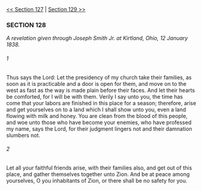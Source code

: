 [<< Section 127](Section%20127)  |  [Section 129 >>](Section%20129)

### SECTION 128

*A revelation given through Joseph Smith Jr. at Kirtland, Ohio, 12 January 1838.*

###### 1
Thus says the Lord: Let the presidency of my church take their families, as soon as it is practicable and a door is open for them, and move on to the west as fast as the way is made plain before their faces. And let their hearts be comforted, for I will be with them. Verily I say unto you, the time has come that your labors are finished in this place for a season; therefore, arise and get yourselves on to a land which I shall show unto you, even a land flowing with milk and honey. You are clean from the blood of this people, and woe unto those who have become your enemies, who have professed my name, says the Lord, for their judgment lingers not and their damnation slumbers not.

###### 2
Let all your faithful friends arise, with their families also, and get out of this place, and gather themselves together unto Zion. And be at peace among yourselves, O you inhabitants of Zion, or there shall be no safety for you.